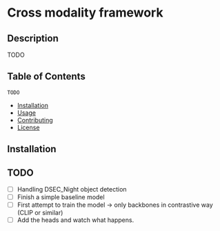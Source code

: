 # Cross modality framework

## Description

TODO

## Table of Contents
    TODO
- [Installation](#installation)
- [Usage](#usage)
- [Contributing](#contributing)
- [License](#license)

## Installation

## TODO
- [ ] Handling DSEC_Night object detection
- [ ] Finish a simple baseline model
- [ ] First attempt to train the model -> only backbones in contrastive way (CLIP or similar)
- [ ] Add the heads and watch what happens.